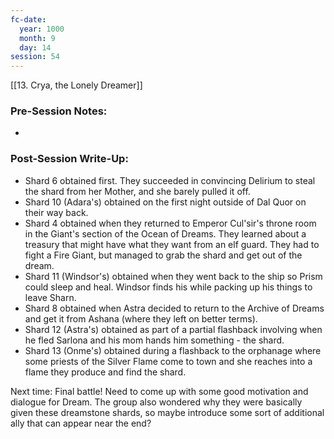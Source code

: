 ```yaml
---
fc-date:
  year: 1000
  month: 9
  day: 14
session: 54
---
```

[[13. Crya, the Lonely Dreamer]]

### Pre-Session Notes:
* 


### Post-Session Write-Up:

* Shard 6 obtained first. They succeeded in convincing Delirium to steal the shard from her Mother, and she barely pulled it off.
* Shard 10 (Adara's) obtained on the first night outside of Dal Quor on their way back.
* Shard 4 obtained when they returned to Emperor Cul'sir's throne room in the Giant's section of the Ocean of Dreams. They learned about a treasury that might have what they want from an elf guard. They had to fight a Fire Giant, but managed to grab the shard and get out of the dream.
* Shard 11 (Windsor's) obtained when they went back to the ship so Prism could sleep and heal. Windsor finds his while packing up his things to leave Sharn.
* Shard 8 obtained when Astra decided to return to the Archive of Dreams and get it from Ashana (where they left on better terms).
* Shard 12 (Astra's) obtained as part of a partial flashback involving when he fled Sarlona and his mom hands him something - the shard.
* Shard 13 (Onme's) obtained during a flashback to the orphanage where some priests of the Silver Flame come to town and she reaches into a flame they produce and find the shard.

Next time: Final battle! Need to come up with some good motivation and dialogue for Dream. The group also wondered why they were basically given these dreamstone shards, so maybe introduce some sort of additional ally that can appear near the end?
